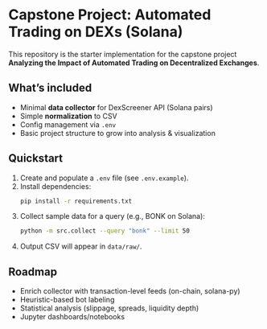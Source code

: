 # Capstone Project: Automated Trading on DEXs (Solana)

This repository is the starter implementation for the capstone project **Analyzing the Impact of Automated Trading on Decentralized Exchanges**.

## What’s included
- Minimal **data collector** for DexScreener API (Solana pairs)
- Simple **normalization** to CSV
- Config management via `.env`
- Basic project structure to grow into analysis & visualization

## Quickstart
1. Create and populate a `.env` file (see `.env.example`).
2. Install dependencies:
   ```bash
   pip install -r requirements.txt
   ```
3. Collect sample data for a query (e.g., BONK on Solana):
   ```bash
   python -m src.collect --query "bonk" --limit 50
   ```
4. Output CSV will appear in `data/raw/`.

## Roadmap
- Enrich collector with transaction-level feeds (on-chain, solana-py)
- Heuristic-based bot labeling
- Statistical analysis (slippage, spreads, liquidity depth)
- Jupyter dashboards/notebooks

